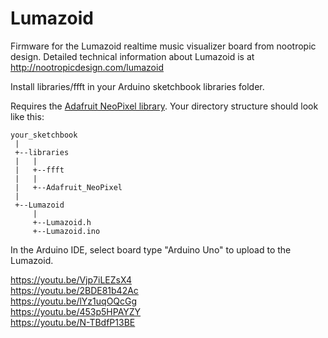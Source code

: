# Lumazoid

Firmware for the Lumazoid realtime music visualizer board from nootropic design.
Detailed technical information about Lumazoid is at http://nootropicdesign.com/lumazoid

Install libraries/ffft in your Arduino sketchbook libraries folder.

Requires the [Adafruit NeoPixel library](https://github.com/adafruit/Adafruit_NeoPixel). 
Your directory structure should look like this:

```
your_sketchbook
 |
 +--libraries
 |   |
 |   +--ffft
 |   |
 |   +--Adafruit_NeoPixel
 |
 +--Lumazoid
     |
     +--Lumazoid.h
     +--Lumazoid.ino
```

In the Arduino IDE, select board type "Arduino Uno" to upload to the Lumazoid.  
  
https://youtu.be/Vjp7iLEZsX4  
https://youtu.be/2BDE81b42Ac  
https://youtu.be/lYz1uqOQcGg  
https://youtu.be/453p5HPAYZY  
https://youtu.be/N-TBdfP13BE  
